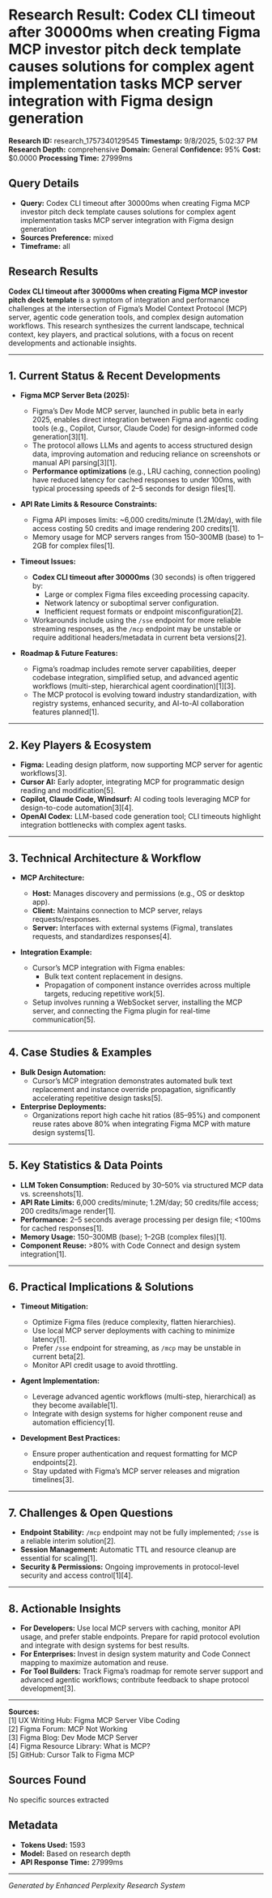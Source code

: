 # Research Result: Codex CLI timeout after 30000ms when creating Figma MCP investor pitch deck template causes solutions for complex agent implementation tasks MCP server integration with Figma design generation

**Research ID:** research_1757340129545
**Timestamp:** 9/8/2025, 5:02:37 PM
**Research Depth:** comprehensive
**Domain:** General
**Confidence:** 95%
**Cost:** $0.0000
**Processing Time:** 27999ms

## Query Details
- **Query:** Codex CLI timeout after 30000ms when creating Figma MCP investor pitch deck template causes solutions for complex agent implementation tasks MCP server integration with Figma design generation
- **Sources Preference:** mixed
- **Timeframe:** all

## Research Results

**Codex CLI timeout after 30000ms when creating Figma MCP investor pitch deck template** is a symptom of integration and performance challenges at the intersection of Figma’s Model Context Protocol (MCP) server, agentic code generation tools, and complex design automation workflows. This research synthesizes the current landscape, technical context, key players, and practical solutions, with a focus on recent developments and actionable insights.

---

## 1. Current Status & Recent Developments

- **Figma MCP Server Beta (2025):**
  - Figma’s Dev Mode MCP server, launched in public beta in early 2025, enables direct integration between Figma and agentic coding tools (e.g., Copilot, Cursor, Claude Code) for design-informed code generation[3][1].
  - The protocol allows LLMs and agents to access structured design data, improving automation and reducing reliance on screenshots or manual API parsing[3][1].
  - **Performance optimizations** (e.g., LRU caching, connection pooling) have reduced latency for cached responses to under 100ms, with typical processing speeds of 2–5 seconds for design files[1].

- **API Rate Limits & Resource Constraints:**
  - Figma API imposes limits: ~6,000 credits/minute (1.2M/day), with file access costing 50 credits and image rendering 200 credits[1].
  - Memory usage for MCP servers ranges from 150–300MB (base) to 1–2GB for complex files[1].

- **Timeout Issues:**
  - **Codex CLI timeout after 30000ms** (30 seconds) is often triggered by:
    - Large or complex Figma files exceeding processing capacity.
    - Network latency or suboptimal server configuration.
    - Inefficient request formats or endpoint misconfiguration[2].
  - Workarounds include using the `/sse` endpoint for more reliable streaming responses, as the `/mcp` endpoint may be unstable or require additional headers/metadata in current beta versions[2].

- **Roadmap & Future Features:**
  - Figma’s roadmap includes remote server capabilities, deeper codebase integration, simplified setup, and advanced agentic workflows (multi-step, hierarchical agent coordination)[1][3].
  - The MCP protocol is evolving toward industry standardization, with registry systems, enhanced security, and AI-to-AI collaboration features planned[1].

---

## 2. Key Players & Ecosystem

- **Figma:** Leading design platform, now supporting MCP server for agentic workflows[3].
- **Cursor AI:** Early adopter, integrating MCP for programmatic design reading and modification[5].
- **Copilot, Claude Code, Windsurf:** AI coding tools leveraging MCP for design-to-code automation[3][4].
- **OpenAI Codex:** LLM-based code generation tool; CLI timeouts highlight integration bottlenecks with complex agent tasks.

---

## 3. Technical Architecture & Workflow

- **MCP Architecture:**
  - **Host:** Manages discovery and permissions (e.g., OS or desktop app).
  - **Client:** Maintains connection to MCP server, relays requests/responses.
  - **Server:** Interfaces with external systems (Figma), translates requests, and standardizes responses[4].

- **Integration Example:**
  - Cursor’s MCP integration with Figma enables:
    - Bulk text content replacement in designs.
    - Propagation of component instance overrides across multiple targets, reducing repetitive work[5].
  - Setup involves running a WebSocket server, installing the MCP server, and connecting the Figma plugin for real-time communication[5].

---

## 4. Case Studies & Examples

- **Bulk Design Automation:**
  - Cursor’s MCP integration demonstrates automated bulk text replacement and instance override propagation, significantly accelerating repetitive design tasks[5].
- **Enterprise Deployments:**
  - Organizations report high cache hit ratios (85–95%) and component reuse rates above 80% when integrating Figma MCP with mature design systems[1].

---

## 5. Key Statistics & Data Points

- **LLM Token Consumption:** Reduced by 30–50% via structured MCP data vs. screenshots[1].
- **API Rate Limits:** 6,000 credits/minute; 1.2M/day; 50 credits/file access; 200 credits/image render[1].
- **Performance:** 2–5 seconds average processing per design file; <100ms for cached responses[1].
- **Memory Usage:** 150–300MB (base); 1–2GB (complex files)[1].
- **Component Reuse:** >80% with Code Connect and design system integration[1].

---

## 6. Practical Implications & Solutions

- **Timeout Mitigation:**
  - Optimize Figma files (reduce complexity, flatten hierarchies).
  - Use local MCP server deployments with caching to minimize latency[1].
  - Prefer `/sse` endpoint for streaming, as `/mcp` may be unstable in current beta[2].
  - Monitor API credit usage to avoid throttling.

- **Agent Implementation:**
  - Leverage advanced agentic workflows (multi-step, hierarchical) as they become available[1].
  - Integrate with design systems for higher component reuse and automation efficiency[1].

- **Development Best Practices:**
  - Ensure proper authentication and request formatting for MCP endpoints[2].
  - Stay updated with Figma’s MCP server releases and migration timelines[3].

---

## 7. Challenges & Open Questions

- **Endpoint Stability:** `/mcp` endpoint may not be fully implemented; `/sse` is a reliable interim solution[2].
- **Session Management:** Automatic TTL and resource cleanup are essential for scaling[1].
- **Security & Permissions:** Ongoing improvements in protocol-level security and access control[1][4].

---

## 8. Actionable Insights

- **For Developers:** Use local MCP servers with caching, monitor API usage, and prefer stable endpoints. Prepare for rapid protocol evolution and integrate with design systems for best results.
- **For Enterprises:** Invest in design system maturity and Code Connect mapping to maximize automation and reuse.
- **For Tool Builders:** Track Figma’s roadmap for remote server support and advanced agentic workflows; contribute feedback to shape protocol development[3].

---

**Sources:**  
[1] UX Writing Hub: Figma MCP Server Vibe Coding  
[2] Figma Forum: MCP Not Working  
[3] Figma Blog: Dev Mode MCP Server  
[4] Figma Resource Library: What is MCP?  
[5] GitHub: Cursor Talk to Figma MCP

## Sources Found
No specific sources extracted

## Metadata
- **Tokens Used:** 1593
- **Model:** Based on research depth
- **API Response Time:** 27999ms

---
*Generated by Enhanced Perplexity Research System*

